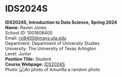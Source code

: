 # IDS2024S

**IDS2024S, Introduction to Data Science, Spring 2024**  
**Name:** Raven Jones  
School ID: 1001608400  
Email: rxj8400@mavs.uta.edu    
Department: Department of University Studies  
University: The University of Texas Arlington  
Level: Junior    
**Position Title:** Student  
**Course Webpage:** [IDS2024S](www.cdslabs.org)  
Photo:   ![An photo of AmunRa a random photo](https://images-wixmp-ed30a86b8c4ca887773594c2.wixmp.com/f/68592b9a-cdb9-43b5-be3a-325da189ff84/dff6do3-233cb430-bce9-4293-a678-c0601db2fac0.jpg/v1/fit/w_828,h_1114,q_70,strp/amun_ra_by_myworld1_dff6do3-414w-2x.jpg?token=eyJ0eXAiOiJKV1QiLCJhbGciOiJIUzI1NiJ9.eyJzdWIiOiJ1cm46YXBwOjdlMGQxODg5ODIyNjQzNzNhNWYwZDQxNWVhMGQyNmUwIiwiaXNzIjoidXJuOmFwcDo3ZTBkMTg4OTgyMjY0MzczYTVmMGQ0MTVlYTBkMjZlMCIsIm9iaiI6W1t7ImhlaWdodCI6Ijw9MTM3NyIsInBhdGgiOiJcL2ZcLzY4NTkyYjlhLWNkYjktNDNiNS1iZTNhLTMyNWRhMTg5ZmY4NFwvZGZmNmRvMy0yMzNjYjQzMC1iY2U5LTQyOTMtYTY3OC1jMDYwMWRiMmZhYzAuanBnIiwid2lkdGgiOiI8PTEwMjQifV1dLCJhdWQiOlsidXJuOnNlcnZpY2U6aW1hZ2Uub3BlcmF0aW9ucyJdfQ.nsjr-u_HwV-OCdpS2ikHSyWUgcDvAfM6MtF8e8lbD3Q)
